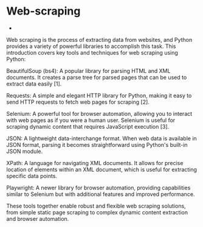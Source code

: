# Web-scraping
- 
Web scraping is the process of extracting data from websites, and Python provides a variety of powerful libraries to accomplish this task. This introduction covers key tools and techniques for web scraping using Python:

BeautifulSoup (bs4): A popular library for parsing HTML and XML documents. It creates a parse tree for parsed pages that can be used to extract data easily [1].

Requests: A simple and elegant HTTP library for Python, making it easy to send HTTP requests to fetch web pages for scraping [2].

Selenium: A powerful tool for browser automation, allowing you to interact with web pages as if you were a human user. Selenium is useful for scraping dynamic content that requires JavaScript execution [3].

JSON: A lightweight data-interchange format. When web data is available in JSON format, parsing it becomes straightforward using Python's built-in JSON module.

XPath: A language for navigating XML documents. It allows for precise location of elements within an XML document, which is useful for extracting specific data points.

Playwright: A newer library for browser automation, providing capabilities similar to Selenium but with additional features and improved performance.

These tools together enable robust and flexible web scraping solutions, from simple static page scraping to complex dynamic content extraction and browser automation.
